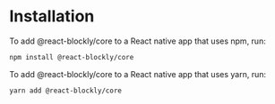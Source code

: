# Installation

To add @react-blockly/core to a React native app that uses npm, run:

```sh
npm install @react-blockly/core
```

To add @react-blockly/core to a React native app that uses yarn, run:

```sh
yarn add @react-blockly/core
```
